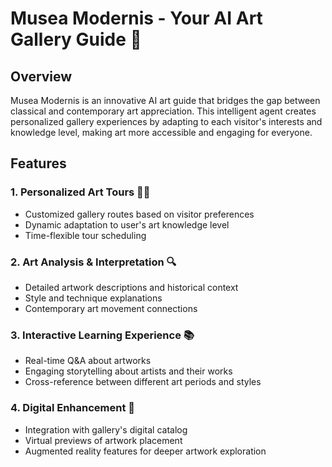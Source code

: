 # Musea Modernis - Your AI Art Gallery Guide 🎨

## Overview
Musea Modernis is an innovative AI art guide that bridges the gap between classical and contemporary art appreciation. This intelligent agent creates personalized gallery experiences by adapting to each visitor's interests and knowledge level, making art more accessible and engaging for everyone.

## Features

### 1. Personalized Art Tours 🚶‍♂️
- Customized gallery routes based on visitor preferences
- Dynamic adaptation to user's art knowledge level
- Time-flexible tour scheduling

### 2. Art Analysis & Interpretation 🔍
- Detailed artwork descriptions and historical context
- Style and technique explanations
- Contemporary art movement connections

### 3. Interactive Learning Experience 📚
- Real-time Q&A about artworks
- Engaging storytelling about artists and their works
- Cross-reference between different art periods and styles

### 4. Digital Enhancement 📱
- Integration with gallery's digital catalog
- Virtual previews of artwork placement
- Augmented reality features for deeper artwork exploration
